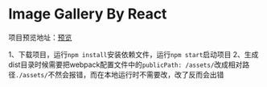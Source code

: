 # Image Gallery By React
项目预览地址：[预览](https://codearvin.github.io/image-gallery)

1、下载项目，运行`npm install`安装依赖文件，运行`npm start`启动项目
2、生成dist目录时候需要把webpack配置文件中的`publicPath: /assets/`改成相对路径`./assets/`不然会报错，而在本地运行时不需要改，改了反而会出错
